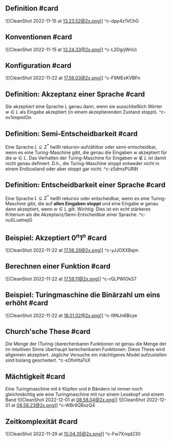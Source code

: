 ## Definition #card 
![[CleanShot 2022-11-15 at 13.23.52@2x.png]]
^c-dpp4z1VChG

## Konventionen #card 
![[CleanShot 2022-11-15 at 13.24.33@2x.png]]
^c-L2DgrjWnUi

## Konfiguration #card 
![[CleanShot 2022-11-22 at 17.56.03@2x.png]]
^c-F9MExKVBFn

## Definition: Akzeptanz einer Sprache #card 
Sie akzeptiert eine Sprache L genau dann, wenn sie ausschließlich Wörter $w \in L$ als Eingabe akzeptiert (in einem akzeptierenden Zustand stoppt).
^c-nv1impmIOn

## Definition: Semi-Entscheidbarkeit #card 
Eine Sprache $L \subseteq \Sigma^*$ heißt rekursiv-aufzählbar oder semi-entscheidbar, wenn es eine Turing-Maschine gibt, die genau die Eingaben $w$ akzeptiert für die $w \in L$.
Das Verhalten der Turing-Maschine für Eingaben $w \notin L$ ist damit nicht genau definiert. D.h., die Turing-Maschine stoppt entweder nicht in einem Endzustand oder aber stoppt gar nicht.
^c-z5dmzPUR8t

## Definition: Entscheidbarkeit einer Sprache #card 
Eine Sprache $L \subseteq \Sigma^*$ heißt rekursiv oder entscheidbar, wenn es eine Turing-Maschine gibt, die auf **allen Eingaben stoppt** und eine Eingabe $w$ genau dann akzeptiert, wenn $w \in L$ gilt.
Wichtig: Dies ist ein echt stärkeres Kriterium als die Akzeptanz/Semi-Entscheidbar einer Sprache.
^c-nuSLuehwjG

## Beispiel: Akzeptiert $0^n1^n$ #card 
![[CleanShot 2022-11-22 at 17.56.26@2x.png]]
^c-yJJOXXBsjm

## Berechnen einer Funktion #card 
![[CleanShot 2022-11-22 at 17.59.11@2x.png]]
^c-rQLPWlOkS7

## Beispiel: Turingmaschine die Binärzahl um eins erhöht #card 
![[CleanShot 2022-11-22 at 18.01.02@2x.png]]
^c-I9NJn6Bcye

## Church'sche These #card 
Die Menge der (Turing-)berechenbaren Funktionen ist genau die Menge der im intuitiven Sinne überhaupt berechenbaren Funktionen.
Diese These wird allgemein akzeptiert. Jegliche Versuche ein mächtigeres Model aufzustellen sind bislang gescheitert.
^c-sOfoHtaTsX

## Mächtigkeit #card 
Eine Turingmaschine mit $k$ Köpfen und $b$ Bändern ist immer noch gleichmächtig wie eine Turingmaschine mit nur einem Lesekopf und einem Band
![[CleanShot 2022-12-01 at 08.58.04@2x.png]]
![[CleanShot 2022-12-01 at 08.58.23@2x.png]]
^c-WBr9QBxzQ4

## Zeitkomplexität #card 
![[CleanShot 2022-11-29 at 10.04.35@2x.png]]
^c-Fw7Xnqd230